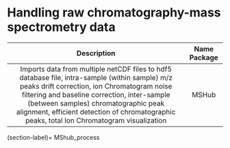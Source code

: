 # Handling raw chromatography-mass spectrometry data


| Description              | Name Package  |   
|:------------------------:|:-------------:|
|Imports data from multiple netCDF files to hdf5 database file, intra-sample (within sample) m/z peaks drift correction, ion Chromatogram noise filtering and baseline correction, inter-sample (between samples) chromatographic peak alignment, efficient detection of chromatographic peaks, total Ion Chromatogram visualization              | MSHub         |     

(section-label)= MShub_process
